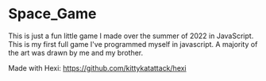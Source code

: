 # Space_Game
This is just a fun little game I made over the summer of 2022 in JavaScript. This is my first full game I've programmed myself in javascript. A majority of the art was drawn by me and my brother.

Made with Hexi: https://github.com/kittykatattack/hexi
